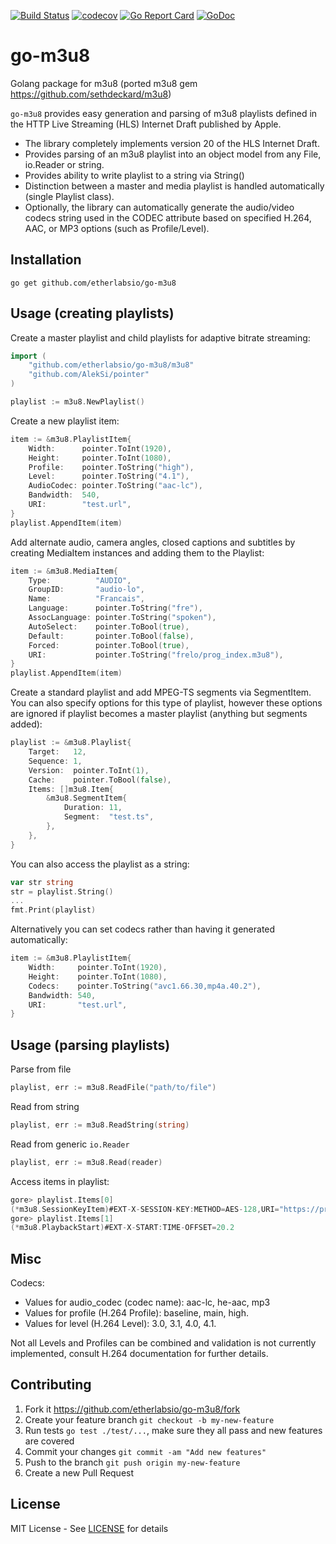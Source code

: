 [![Build Status](https://travis-ci.org/etherlabsio/go-m3u8.svg?branch=master)](https://travis-ci.org/etherlabsio/go-m3u8)
[![codecov](https://codecov.io/gh/etherlabsio/go-m3u8/branch/master/graph/badge.svg)](https://codecov.io/gh/etherlabsio/go-m3u8)
[![Go Report Card](https://goreportcard.com/badge/github.com/etherlabsio/go-m3u8)](https://goreportcard.com/report/github.com/etherlabsio/go-m3u8)
[![GoDoc](https://godoc.org/github.com/etherlabsio/go-m3u8/m3u8?status.svg)](https://godoc.org/github.com/etherlabsio/go-m3u8/m3u8)
# go-m3u8
Golang package for m3u8 (ported m3u8 gem https://github.com/sethdeckard/m3u8)

`go-m3u8` provides easy generation and parsing of m3u8 playlists defined in the HTTP Live Streaming (HLS) Internet Draft published by Apple.
* The library completely implements version 20 of the HLS Internet Draft.
* Provides parsing of an m3u8 playlist into an object model from any File, io.Reader or string.
* Provides ability to write playlist to a string via String()
* Distinction between a master and media playlist is handled automatically (single Playlist class).
* Optionally, the library can automatically generate the audio/video codecs string used in the CODEC attribute based on specified H.264, AAC, or MP3 options (such as Profile/Level).

## Installation
`go get github.com/etherlabsio/go-m3u8`

## Usage (creating playlists)
Create a master playlist and child playlists for adaptive bitrate streaming:
```go
import (
    "github.com/etherlabsio/go-m3u8/m3u8"
    "github.com/AlekSi/pointer"
)

playlist := m3u8.NewPlaylist()
```
Create a new playlist item:
```go
item := &m3u8.PlaylistItem{
    Width:      pointer.ToInt(1920),
    Height:     pointer.ToInt(1080),
    Profile:    pointer.ToString("high"),
    Level:      pointer.ToString("4.1"),
    AudioCodec: pointer.ToString("aac-lc"),
    Bandwidth:  540,
    URI:        "test.url",
}
playlist.AppendItem(item)
```
Add alternate audio, camera angles, closed captions and subtitles by creating MediaItem instances and adding them to the Playlist:
```go
item := &m3u8.MediaItem{
    Type:          "AUDIO",
    GroupID:       "audio-lo",
    Name:          "Francais",
    Language:      pointer.ToString("fre"),
    AssocLanguage: pointer.ToString("spoken"),
    AutoSelect:    pointer.ToBool(true),
    Default:       pointer.ToBool(false),
    Forced:        pointer.ToBool(true),
    URI:           pointer.ToString("frelo/prog_index.m3u8"),
}
playlist.AppendItem(item)
```
Create a standard playlist and add MPEG-TS segments via SegmentItem. You can also specify options for this type of playlist, however these options are ignored if playlist becomes a master playlist (anything but segments added):
```go
playlist := &m3u8.Playlist{
    Target:   12,
    Sequence: 1,
    Version:  pointer.ToInt(1),
    Cache:    pointer.ToBool(false),
    Items: []m3u8.Item{
        &m3u8.SegmentItem{
            Duration: 11,
            Segment:  "test.ts",
        },
    },
}
```
You can also access the playlist as a string:
```go
var str string
str = playlist.String()
...
fmt.Print(playlist)
```
Alternatively you can set codecs rather than having it generated automatically:
```go
item := &m3u8.PlaylistItem{
    Width:     pointer.ToInt(1920),
    Height:    pointer.ToInt(1080),
    Codecs:    pointer.ToString("avc1.66.30,mp4a.40.2"),
    Bandwidth: 540,
    URI:       "test.url",
}
```

## Usage (parsing playlists)
Parse from file
```go
playlist, err := m3u8.ReadFile("path/to/file")
```
Read from string
```go
playlist, err := m3u8.ReadString(string)
```
Read from generic `io.Reader`
```go
playlist, err := m3u8.Read(reader)
```

Access items in playlist:
```go
gore> playlist.Items[0]
(*m3u8.SessionKeyItem)#EXT-X-SESSION-KEY:METHOD=AES-128,URI="https://priv.example.com/key.php?r=52"
gore> playlist.Items[1]
(*m3u8.PlaybackStart)#EXT-X-START:TIME-OFFSET=20.2
```

## Misc
Codecs:
* Values for audio_codec (codec name): aac-lc, he-aac, mp3
* Values for profile (H.264 Profile): baseline, main, high.
* Values for level (H.264 Level): 3.0, 3.1, 4.0, 4.1.

Not all Levels and Profiles can be combined and validation is not currently implemented, consult H.264 documentation for further details.

## Contributing
1. Fork it https://github.com/etherlabsio/go-m3u8/fork
2. Create your feature branch `git checkout -b my-new-feature`
3. Run tests `go test ./test/...`, make sure they all pass and new features are covered
4. Commit your changes `git commit -am "Add new features"`
5. Push to the branch `git push origin my-new-feature`
6. Create a new Pull Request

## License
MIT License - See [LICENSE](https://github.com/etherlabsio/go-m3u8/blob/master/LICENSE) for details
